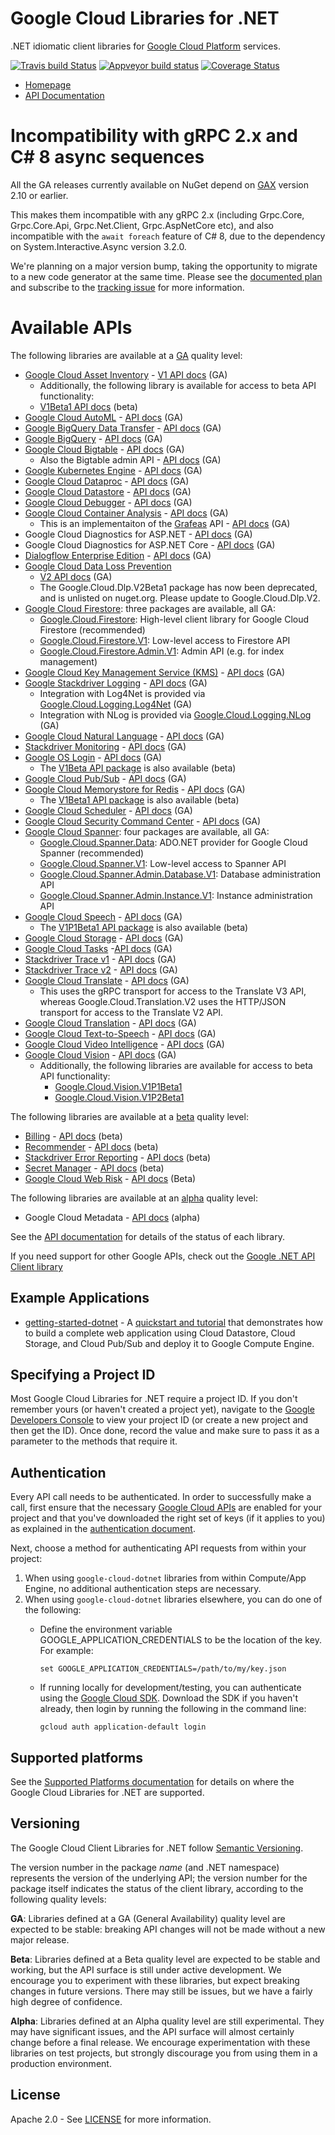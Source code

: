 # Google Cloud Libraries for .NET
.NET idiomatic client libraries for [Google Cloud Platform](https://cloud.google.com/) services.

[![Travis build Status](https://travis-ci.org/googleapis/google-cloud-dotnet.svg?branch=master)](https://travis-ci.org/googleapis/google-cloud-dotnet)
[![Appveyor build status](https://ci.appveyor.com/api/projects/status/hkkyregfhh5m4d2u?svg=true)](https://ci.appveyor.com/project/googleapis/google-cloud-dotnet)
[![Coverage Status](https://codecov.io/gh/googleapis/google-cloud-dotnet/branch/master/graph/badge.svg)](https://codecov.io/gh/googleapis/google-cloud-dotnet)

* [Homepage](https://cloud.google.com/dotnet/)
* [API Documentation](http://googleapis.github.io/google-cloud-dotnet/docs/)

# Incompatibility with gRPC 2.x and C# 8 async sequences

All the GA releases currently available on NuGet depend on [GAX](https://github.com/googleapis/gax-dotnet) version 2.10 or earlier.

This makes them incompatible with any gRPC 2.x (including Grpc.Core, Grpc.Core.Api, Grpc.Net.Client, Grpc.AspNetCore etc), and also incompatible with the `await foreach` feature of C# 8, due to the dependency on System.Interactive.Async version 3.2.0.

We're planning on a major version bump, taking the opportunity to migrate to a new code generator at the same time. Please see the [documented plan](https://googleapis.github.io/google-cloud-dotnet/docs/major-version.html) and subscribe to the [tracking issue](https://github.com/googleapis/google-cloud-dotnet/issues/3519) for more information.

# Available APIs

The following libraries are available at a [GA](#versioning) quality level:

* [Google Cloud Asset Inventory](https://cloud.google.com/resource-manager/docs/cloud-asset-inventory/overview) - [V1 API docs](http://googleapis.github.io/google-cloud-dotnet/docs/Google.Cloud.Asset.V1) (GA)
  * Additionally, the following library is available for access to beta API functionality:
  * [V1Beta1 API docs](http://googleapis.github.io/google-cloud-dotnet/docs/Google.Cloud.Asset.V1Beta1/) (beta)
* [Google Cloud AutoML](https://cloud.google.com/automl/) - [API docs](http://googleapis.github.io/google-cloud-dotnet/docs/Google.AutoML.V1/) (GA)
* [Google BigQuery Data Transfer](https://cloud.google.com/bigquery/transfer/) - [API docs](http://googleapis.github.io/google-cloud-dotnet/docs/Google.Cloud.BigQuery.DataTransfer.V1/) (GA)
* [Google BigQuery](https://cloud.google.com/bigquery/) - [API docs](http://googleapis.github.io/google-cloud-dotnet/docs/Google.Cloud.BigQuery.V2/) (GA)
* [Google Cloud Bigtable](https://cloud.google.com/bigtable/) - [API docs](http://googleapis.github.io/google-cloud-dotnet/docs/Google.Cloud.Bigtable.V2/) (GA)
  * Also the Bigtable admin API - [API docs](http://googleapis.github.io/google-cloud-dotnet/docs/Google.Cloud.Bigtable.Admin.V2/) (GA)
* [Google Kubernetes Engine](https://cloud.google.com/kubernetes-engine/) - [API docs](http://googleapis.github.io/google-cloud-dotnet/docs/Google.Cloud.Container.V1) (GA)
* [Google Cloud Dataproc](https://cloud.google.com/dataproc/) - [API docs](https://googleapis.github.io/google-cloud-dotnet/docs/Google.Cloud.Dataproc.V1/) (GA)
* [Google Cloud Datastore](https://cloud.google.com/datastore/) - [API docs](http://googleapis.github.io/google-cloud-dotnet/docs/Google.Cloud.Datastore.V1/) (GA)
* [Google Cloud Debugger](https://cloud.google.com/debugger/) - [API docs](http://googleapis.github.io/google-cloud-dotnet/docs/Google.Cloud.Debugger.V2) (GA)
* [Google Cloud Container Analysis](https://cloud.google.com/container-registry/docs/container-analysis/) - [API docs](http://googleapis.github.io/google-cloud-dotnet/docs/Google.Cloud.DevTools.ContainerAnalysis.V1) (GA)
  * This is an implementaiton of the [Grafeas](https://grafeas.io) API - [API docs](http://googleapis.github.io/google-cloud-dotnet/docs/Grafeas.V1) (GA)
* Google Cloud Diagnostics for ASP.NET - [API docs](http://googleapis.github.io/google-cloud-dotnet/docs/Google.Cloud.Diagnostics.AspNet/) (GA)
* Google Cloud Diagnostics for ASP.NET Core - [API docs](http://googleapis.github.io/google-cloud-dotnet/docs/Google.Cloud.Diagnostics.AspNetCore/) (GA)
* [Dialogflow Enterprise Edition](https://cloud.google.com/dialogflow-enterprise/) - [API docs](http://googleapis.github.io/google-cloud-dotnet/docs/Google.Cloud.Dialogflow.V2) (GA)
* [Google Cloud Data Loss Prevention](https://cloud.google.com/dlp/)
  * [V2 API docs](https://googleapis.github.io/google-cloud-dotnet/docs/Google.Cloud.Dlp.V2/) (GA)
  * The Google.Cloud.Dlp.V2Beta1 package has now been deprecated, and is unlisted on nuget.org.
    Please update to Google.Cloud.Dlp.V2.
* [Google Cloud Firestore](https://cloud.google.com/firestore/): three packages are available, all GA:
  * [Google.Cloud.Firestore](http://googleapis.github.io/google-cloud-dotnet/docs/Google.Cloud.Firestore/): High-level client library for Google Cloud Firestore (recommended)
  * [Google.Cloud.Firestore.V1](http://googleapis.github.io/google-cloud-dotnet/docs/Google.Cloud.Firestore.V1/): Low-level access to Firestore API
  * [Google.Cloud.Firestore.Admin.V1](http://googleapis.github.io/google-cloud-dotnet/docs/Google.Cloud.Firestore.Admin.V1/): Admin API (e.g. for index management)
* [Google Cloud Key Management Service (KMS)](https://cloud.google.com/kms/) - [API docs](http://googleapis.github.io/google-cloud-dotnet/docs/Google.Cloud.Kms.V1/) (GA)
* [Google Stackdriver Logging](https://cloud.google.com/logging/) - [API docs](http://googleapis.github.io/google-cloud-dotnet/docs/Google.Cloud.Logging.V2/) (GA)
  * Integration with Log4Net is provided via [Google.Cloud.Logging.Log4Net](http://googleapis.github.io/google-cloud-dotnet/docs/Google.Cloud.Logging.Log4Net/) (GA)
  * Integration with NLog is provided via [Google.Cloud.Logging.NLog](http://googleapis.github.io/google-cloud-dotnet/docs/Google.Cloud.Logging.NLog/) (GA)
* [Google Cloud Natural Language](https://cloud.google.com/natural-language/) - [API docs](http://googleapis.github.io/google-cloud-dotnet/docs/Google.Cloud.Language.V1/) (GA)
* [Stackdriver Monitoring](https://cloud.google.com/monitoring/) - [API docs](http://googleapis.github.io/google-cloud-dotnet/docs/Google.Cloud.Monitoring.V3/) (GA)
* [Google OS Login](https://cloud.google.com/compute/docs/instances/managing-instance-access) - [API docs](http://googleapis.github.io/google-cloud-dotnet/docs/Google.Cloud.OsLogin.V1/) (GA)
  * The [V1Beta API package](http://googleapis.github.io/google-cloud-dotnet/docs/Google.Cloud.OsLogin.V1Beta/) is also available (beta)
* [Google Cloud Pub/Sub](https://cloud.google.com/pubsub/) - [API docs](http://googleapis.github.io/google-cloud-dotnet/docs/Google.Cloud.PubSub.V1/) (GA)
* [Google Cloud Memorystore for Redis](https://cloud.google.com/memorystore/) - [API docs](http://googleapis.github.io/google-cloud-dotnet/docs/Google.Cloud.Redis.V1/) (GA)
  * The [V1Beta1 API package](http://googleapis.github.io/google-cloud-dotnet/docs/Google.Cloud.Redis.V1Beta1/) is also available (beta)
* [Google Cloud Scheduler](https://cloud.google.com/scheduler/) - [API docs](http://googleapis.github.io/google-cloud-dotnet/docs/Google.Cloud.Scheduler.V1) (GA)
* [Google Cloud Security Command Center](https://cloud.google.com/security-command-center/) - [API docs](http://googleapis.github.io/google-cloud-dotnet/docs/Google.Cloud.SecurityCenter.V1) (GA)
* [Google Cloud Spanner](https://cloud.google.com/spanner/): four packages are available, all GA:
  * [Google.Cloud.Spanner.Data](http://googleapis.github.io/google-cloud-dotnet/docs/Google.Cloud.Spanner.Data/): ADO.NET provider for Google Cloud Spanner (recommended)
  * [Google.Cloud.Spanner.V1](http://googleapis.github.io/google-cloud-dotnet/docs/Google.Cloud.Spanner.V1/): Low-level access to Spanner API
  * [Google.Cloud.Spanner.Admin.Database.V1](http://googleapis.github.io/google-cloud-dotnet/docs/Google.Cloud.Spanner.Admin.Database.V1/): Database administration API
  * [Google.Cloud.Spanner.Admin.Instance.V1](http://googleapis.github.io/google-cloud-dotnet/docs/Google.Cloud.Spanner.Admin.Instance.V1/): Instance administration API
* [Google Cloud Speech](https://cloud.google.com/speech/) - [API docs](http://googleapis.github.io/google-cloud-dotnet/docs/Google.Cloud.Speech.V1/) (GA)
  * The [V1P1Beta1 API package](http://googleapis.github.io/google-cloud-dotnet/docs/Google.Cloud.Speech.V1P1Beta1/) is also available (beta)
* [Google Cloud Storage](https://cloud.google.com/storage/) - [API docs](http://googleapis.github.io/google-cloud-dotnet/docs/Google.Cloud.Storage.V1/) (GA)
* [Google Cloud Tasks](https://cloud.google.com/tasks/) -[API docs](http://googleapis.github.io/google-cloud-dotnet/docs/Google.Cloud.Tasks.V2/) (GA)
* [Stackdriver Trace v1](https://cloud.google.com/trace/) - [API docs](http://googleapis.github.io/google-cloud-dotnet/docs/Google.Cloud.Trace.V1/) (GA)
* [Stackdriver Trace v2](https://cloud.google.com/trace/) - [API docs](http://googleapis.github.io/google-cloud-dotnet/docs/Google.Cloud.Trace.V2/) (GA)
* [Google Cloud Translate](https://cloud.google.com/translate/) - [API docs](http://googleapis.github.io/google-cloud-dotnet/docs/Google.Cloud.Translate.V3/) (GA)
  * This uses the gRPC transport for access to the Translate V3 API, whereas Google.Cloud.Translation.V2 uses the HTTP/JSON transport for access to the Translate V2 API.
* [Google Cloud Translation](https://cloud.google.com/translate/) - [API docs](http://googleapis.github.io/google-cloud-dotnet/docs/Google.Cloud.Translation.V2/) (GA)
* [Google Cloud Text-to-Speech](https://cloud.google.com/text-to-speech/) - [API docs](http://googleapis.github.io/google-cloud-dotnet/docs/Google.Cloud.TextToSpeech.V1/) (GA)
* [Google Cloud Video Intelligence](https://cloud.google.com/video-intelligence/) - [API docs](https://googleapis.github.io/google-cloud-dotnet/docs/Google.Cloud.VideoIntelligence.V1/) (GA)
* [Google Cloud Vision](https://cloud.google.com/vision/) - [API docs](http://googleapis.github.io/google-cloud-dotnet/docs/Google.Cloud.Vision.V1/) (GA)
  * Additionally, the following libraries are available for access to beta API functionality:
    * [Google.Cloud.Vision.V1P1Beta1](http://googleapis.github.io/google-cloud-dotnet/docs/Google.Cloud.Vision.V1P1Beta1/)
    * [Google.Cloud.Vision.V1P2Beta1](http://googleapis.github.io/google-cloud-dotnet/docs/Google.Cloud.Vision.V1P2Beta1/)

The following libraries are available at a [beta](#versioning) quality level:

* [Billing](https://cloud.google.com/billing/docs/) - [API docs](http://googleapis.github.io/google-cloud-dotnet/docs/Google.Cloud.Billing.V1/) (beta)
* [Recommender](https://cloud.google.com/recommender/docs/) - [API docs](http://googleapis.github.io/google-cloud-dotnet/docs/Google.Cloud.Recommender.V1/) (beta)
* [Stackdriver Error Reporting](https://cloud.google.com/error-reporting/) - [API docs](http://googleapis.github.io/google-cloud-dotnet/docs/Google.Cloud.ErrorReporting.V1Beta1/) (beta)
* [Secret Manager](https://cloud.google.com/secret-manager) - [API docs](http://googleapis.github.io/google-cloud-dotnet/docs/Google.Cloud.SecretManager.V1Beta1/) (beta)
* [Google Cloud Web Risk](https://cloud.google.com/web-risk/) - [API docs](https://googleapis.github.io/google-cloud-dotnet/docs/Google.Cloud.WebRisk.V1Beta1/) (Beta)

The following libraries are available at an [alpha](#versioning) quality level:

* Google Cloud Metadata - [API docs](http://googleapis.github.io/google-cloud-dotnet/docs/Google.Cloud.Metadata.V1) (alpha)

See the [API documentation](http://googleapis.github.io/google-cloud-dotnet/docs/) for details of the status
of each library.

If you need support for other Google APIs, check out the
[Google .NET API Client library](https://github.com/google/google-api-dotnet-client)

## Example Applications

* [getting-started-dotnet](https://github.com/googleapis/getting-started-dotnet/) -
  A [quickstart and tutorial](https://cloud.google.com/dotnet/) that demonstrates how to build a complete web 
  application using Cloud Datastore, Cloud Storage, and Cloud Pub/Sub and deploy it to Google Compute Engine.

## Specifying a Project ID

Most Google Cloud Libraries for .NET require a project ID. If you
don't remember yours (or haven't created a project yet), navigate to
the [Google Developers Console](https://console.developers.google.com/project) to view
your project ID (or create a new project and then get the ID). Once
done, record the value and make sure to pass it as a parameter to
the methods that require it.

## Authentication

Every API call needs to be authenticated. In order to successfully
make a call, first ensure that the necessary [Google Cloud
APIs](https://console.developers.google.com/apis/library/) are enabled for your project and that
you've downloaded the right set of keys (if it applies to you) as
explained in the [authentication
document](https://github.com/googleapis/google-cloud-common/blob/master/authentication/readme.md#authentication).

Next, choose a method for authenticating API requests from within your project:

1. When using `google-cloud-dotnet` libraries from within Compute/App Engine, no additional authentication steps are necessary.
2. When using `google-cloud-dotnet` libraries elsewhere, you can do one of the following:
    * Define the environment variable GOOGLE_APPLICATION_CREDENTIALS to be the location of the key.  For example:

      ```
      set GOOGLE_APPLICATION_CREDENTIALS=/path/to/my/key.json
      ``` 
    * If running locally for development/testing, you can authenticate using the [Google Cloud SDK](https://cloud.google.com/sdk/).
      Download the SDK if you haven't already, then login by running the following in the command line:

      ```
      gcloud auth application-default login
      ```

## Supported platforms

See the [Supported Platforms
documentation](https://googleapis.github.io/google-cloud-dotnet/docs/guides/platforms.html)
for details on where the Google Cloud Libraries for .NET are
supported.

## Versioning

The Google Cloud Client Libraries for .NET follow [Semantic Versioning](http://semver.org/).

The version number in the package *name* (and .NET namespace)
represents the version of the underlying API; the version number for
the package itself indicates the status of the client library, according to
the following quality levels:

**GA**: Libraries defined at a GA (General Availability) quality level are
expected to be stable: breaking API changes will not be made without a new major
release.

**Beta**: Libraries defined at a Beta quality level are expected to
be stable and working, but the API surface is still under active
development. We encourage you to experiment with these libraries, but
expect breaking changes in future versions. There may still be
issues, but we have a fairly high degree of confidence.

**Alpha**: Libraries defined at an Alpha quality level are still
experimental. They may have significant issues, and the API surface
will almost certainly change before a final release. We encourage
experimentation with these libraries on test projects, but strongly
discourage you from using them in a production environment.

## License

Apache 2.0 - See [LICENSE](./LICENSE) for more information.
